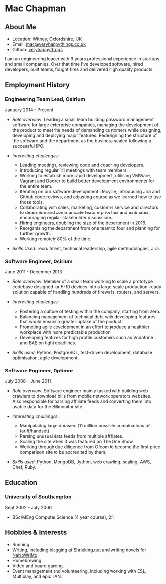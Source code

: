 Mac Chapman
===========

## About Me

* Location: Witney, Oxfordshire, UK
* Email: [mac@veryhappythings.co.uk](mailto:mac@veryhappythings.co.uk)
* Github: [veryhappythings](http://www.github.com/veryhappythings)

I am an engineering leader with 9 years professional experience in startups
and small companies. Over that time I've developed software, hired developers,
built teams, fought fires and delivered high quality products.

## Employment History

### Engineering Team Lead, Osirium

January 2014 - Present

* *Role overview*: Leading a small team building password management software
for large enterprise companies, managing the development of the product to
meet the needs of demanding customers while designing, developing and
deploying major features. Redesigning the structure of the software and the
department as the business scaled following a successful IPO.

* *Interesting challenges*:
    * Leading meetings, reviewing code and coaching developers.
    * Introducing regular 1:1 meetings with team members.
    * Working to establish more rapid development, utilising VMWare, Vagrant and Docker to build better development environments for the entire team.
    * Iterating on our software development lifecycle, introducing Jira and Github code reviews, and adjusting course as we learned how to use those tools.
    * Collaborating with sales, marketing, customer service and directors to determine and communicate feature priorities and estimates, encouraging regular stakeholder discussions.
    * Hiring engineers, doubling the size of the department in 2016.
    * Reorganising the department from one team to four and planning for further growth.
    * Working remotely 80% of the time.

* *Skills Used*: recruitment, technical leadership, agile methodologies, Jira.

### Software Engineer, Osirium

June 2011 - December 2013

* *Role overview*: Member of a small team working to scale a prototype
codebase designed for 5-10 devices into a large-scale production-ready
solution capable of handling hundreds of firewalls, routers, and servers.

* *Interesting challenges*:
    * Fostering a culture of testing within the company, starting from zero.
    * Balancing management of technical debt with developing features that would ensure a greater uptake of the product.
    * Promoting agile development in an effort to produce a healthier workplace with more predictable production.
    * Developing features for high profile customers such as Vodafone and BAE on tight deadlines.

* *Skills used*: Python, PostgreSQL, test-driven development, database optimisation, agile development.

### Software Engineer, Optimor

July 2008 – June 2011

* *Role overview*: Software engineer mainly tasked with building web crawlers
to download bills from mobile network operators websites. Also responsible for
parsing affiliate feeds and converting them into usable data for the
Billmonitor site.

* *Interesting challenges*:
    * Manipulating large datasets (11 million possible combinations of tariff/handset).
    * Parsing unusual data feeds from multiple affiliates.
    * Scaling the site when it was featured on The One Show.
    * Working through due diligence from Ofcom to become the first price comparison site to be accredited by them.

* *Skills used*: Python, MongoDB, Jython, web crawling, scaling, AWS, Chef, Ruby.

## Education

### University of Southampton

Sept 2002 - July 2006

* BSc/MEng Computer Science (4 year course), 2:1

## Hobbies & Interests

* Running.
* Writing, including blogging at [Shrieking.net](http://www.shrieking.net) and writing novels for [NaNoWriMo](http://www.nanowrimo.org).
* Homebrewing.
* Video and board gaming.
* Event management and volunteering, including working with ESL, Multiplay, and epic.LAN.

